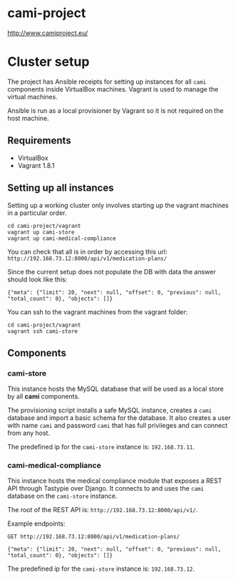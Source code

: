 # cami-project
http://www.camiproject.eu/

# Cluster setup

The project has Ansible receipts for setting up instances for all `cami` components inside
VirtualBox machines. Vagrant is used to manage the virtual machines.

Ansible is run as a local provisioner by Vagrant so it is not required on the host machine.

## Requirements

- VirtualBox
- Vagrant 1.8.1

## Setting up all instances
Setting up a working cluster only involves starting up the vagrant machines in a particular order.

```
cd cami-project/vagrant
vagrant up cami-store
vagrant up cami-medical-compliance
```
You can check that all is in order by accessing this url: `http://192.168.73.12:8000/api/v1/medication-plans/`

Since the current setup does not populate the DB with data the answer should look like this:
```
{"meta": {"limit": 20, "next": null, "offset": 0, "previous": null, "total_count": 0}, "objects": []}
```

You can ssh to the vagrant machines from the vagrant folder:
```
cd cami-project/vagrant
vagrant ssh cami-store
```

## Components

### cami-store

This instance hosts the MySQL database that will be used as a local store by all **cami**
components.

The provisioning script installs a safe MySQL instance, creates a `cami` database and import a
basic schema for the database. It also creates a user with name `cami` and password `cami` that
has full privileges and can connect from any host.

The predefined ip for the `cami-store` instance is: `192.168.73.11`.

### cami-medical-compliance

This instance hosts the medical compliance module that exposes a REST API through Tastypie over
Django. It connects to and uses the `cami` database on the `cami-store` instance.

The root of the REST API is: `http://192.168.73.12:8000/api/v1/`.

Example endpoints:
```
GET http://192.168.73.12:8000/api/v1/medication-plans/

{"meta": {"limit": 20, "next": null, "offset": 0, "previous": null, "total_count": 0}, "objects": []}

```

The predefined ip for the `cami-store` instance is: `192.168.73.12`.
